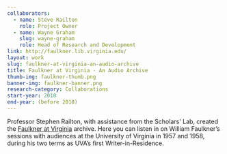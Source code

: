 ```yaml
---
collaborators:
  - name: Steve Railton
    role: Project Owner
  - name: Wayne Graham
    slug: wayne-graham
    role: Head of Research and Development
link: http://faulkner.lib.virginia.edu/
layout: work
slug: faulkner-at-virginia-an-audio-archive
title: Faulkner at Virginia - An Audio Archive
thumb-img: faulkner-thumb.png
banner-img: faulkner-banner.png
research-category: Collaborations
start-year: 2010
end-year: (before 2018)
---
```


Professor Stephen Railton, with assistance from the Scholars' Lab, created the [Faulkner at Virginia](http://faulkner.lib.virginia.edu/) archive. Here you can listen in on William Faulkner’s sessions with audiences at the University of Virginia in 1957 and 1958, during his two terms as UVA’s first Writer-in-Residence.
